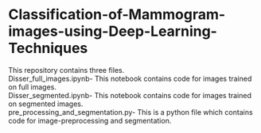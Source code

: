 # Classification-of-Mammogram-images-using-Deep-Learning-Techniques
This repository contains three files. <br>
Disser_full_images.ipynb- This notebook contains code for images trained on full images. <br>
Disser_segmented.ipynb- This notebook contains code for images trained on segmented images.  <br>
pre_processing_and_segmentation.py- This is a python file which contains code for image-preprocessing and segmentation. <br>
